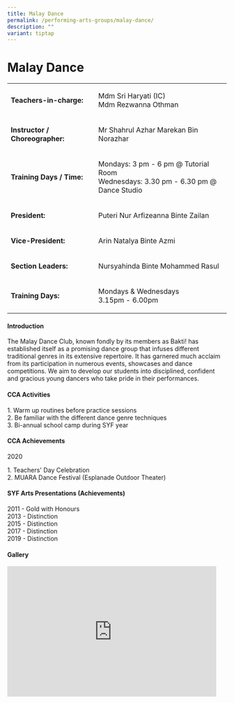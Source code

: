 ```yaml
---
title: Malay Dance
permalink: /performing-arts-groups/malay-dance/
description: ""
variant: tiptap
---
```

<h1>Malay Dance</h1>
<table style="minWidth: 50px">
<colgroup>
<col>
<col>
</colgroup>
<tbody>
<tr>
<td rowspan="1" colspan="1">
<p><strong>Teachers-in-charge:</strong>
<br>
</p>
</td>
<td rowspan="1" colspan="1">
<p>Mdm Sri Haryati (IC)
<br>Mdm Rezwanna Othman</p>
</td>
</tr>
<tr>
<td rowspan="1" colspan="1">
<p><strong>Instructor / Choreographer:</strong>
</p>
</td>
<td rowspan="1" colspan="1">
<p>Mr Shahrul Azhar Marekan Bin Norazhar</p>
</td>
</tr>
<tr>
<td rowspan="1" colspan="1">
<p><strong>Training Days / Time:</strong>
</p>
</td>
<td rowspan="1" colspan="1">
<p>Mondays: 3 pm - 6 pm @ Tutorial Room
<br>Wednesdays: 3.30 pm - 6.30 pm @ Dance Studio</p>
</td>
</tr>
<tr>
<td rowspan="1" colspan="1">
<p><strong>President:</strong>
</p>
</td>
<td rowspan="1" colspan="1">
<p>Puteri Nur Arfizeanna Binte Zailan</p>
</td>
</tr>
<tr>
<td rowspan="1" colspan="1">
<p><strong>Vice-President:</strong>
</p>
</td>
<td rowspan="1" colspan="1">
<p>Arin Natalya Binte Azmi</p>
</td>
</tr>
<tr>
<td rowspan="1" colspan="1">
<p><strong>Section Leaders:</strong>
<br>
</p>
</td>
<td rowspan="1" colspan="1">
<p>Nursyahinda Binte Mohammed Rasul</p>
</td>
</tr>
<tr>
<td rowspan="1" colspan="1">
<p><strong>Training Days:</strong>
<br>
</p>
</td>
<td rowspan="1" colspan="1">
<p>Mondays &amp; Wednesdays
<br>3.15pm - 6.00pm</p>
</td>
</tr>
</tbody>
</table>
<h4>Introduction</h4>
<p>The Malay Dance Club, known fondly by its members as Bakti! has established
itself as a promising dance group that infuses different traditional genres
in its extensive repertoire. It has garnered much acclaim from its participation
in numerous events, showcases and dance competitions. We aim to develop
our students into disciplined, confident and gracious young dancers who
take pride in their performances.</p>
<h4>CCA Activities</h4>
<p>1. Warm up routines before practice sessions
<br>2. Be familiar with the different dance genre techniques
<br>3. Bi-annual school camp during SYF year</p>
<h4>CCA Achievements</h4>
<p>2020</p>
<p>1. Teachers' Day Celebration
<br>2. MUARA Dance Festival (Esplanade Outdoor Theater)</p>
<h4>SYF Arts Presentations (Achievements)</h4>
<p>2011 - Gold with Honours
<br>2013 - Distinction
<br>2015 - Distinction
<br>2017 - Distinction
<br>2019 - Distinction</p>
<h4>Gallery</h4>
<div class="iframe-wrapper">
<iframe height="299" width="480" allowfullscreen="true" frameborder="0" src="https://docs.google.com/presentation/d/e/2PACX-1vQqEKzXz3ejoMgK2X45OQV35Oapym1UwQbQMSFDZgQoZwdABsWggPiI1WFTJwliQEXGSOISdpdcPjON/embed?start=true&amp;loop=true&amp;delayms=3000"></iframe>
</div>
<p></p>